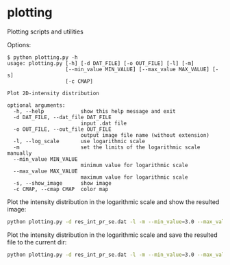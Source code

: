 # plotting
Plotting scripts and utilities

Options:
```
$ python plotting.py -h
usage: plotting.py [-h] [-d DAT_FILE] [-o OUT_FILE] [-l] [-m]
                   [--min_value MIN_VALUE] [--max_value MAX_VALUE] [-s]
                   [-c CMAP]

Plot 2D-intensity distribution

optional arguments:
  -h, --help            show this help message and exit
  -d DAT_FILE, --dat_file DAT_FILE
                        input .dat file
  -o OUT_FILE, --out_file OUT_FILE
                        output image file name (without extension)
  -l, --log_scale       use logarithmic scale
  -m                    set the limits of the logarithmic scale manually
  --min_value MIN_VALUE
                        minimum value for logarithmic scale
  --max_value MAX_VALUE
                        maximum value for logarithmic scale
  -s, --show_image      show image
  -c CMAP, --cmap CMAP  color map
```

Plot the intensity distribution in the logarithmic scale and show the resulted image:
```bash
python plotting.py -d res_int_pr_se.dat -l -m --min_value=3.0 --max_value=15 -s
```

Plot the intensity distribution in the logarithmic scale and save the resulted file to the current dir:
```bash
python plotting.py -d res_int_pr_se.dat -l -m --min_value=3.0 --max_value=15
```

